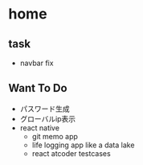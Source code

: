 # home

## task
* navbar fix

## Want To Do
* パスワード生成
* グローバルip表示
* react native
  * git memo app
  * life logging app like a data lake
  * react atcoder testcases
